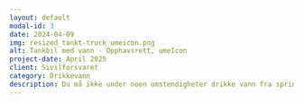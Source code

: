 ```yaml
---
layout: default
modal-id: 3
date: 2024-04-09
img: resized_tankt-truck_umeicon.png
alt: Tankbil med vann - Opphavsrett, umeIcon
project-date: April 2025
client: Sivilforsvaret
category: Drikkevann
description: Du må ikke under noen omstendigheter drikke vann fra springen. Sivilforsvaret bistår kommunen med utdeling av vann.
---
```

